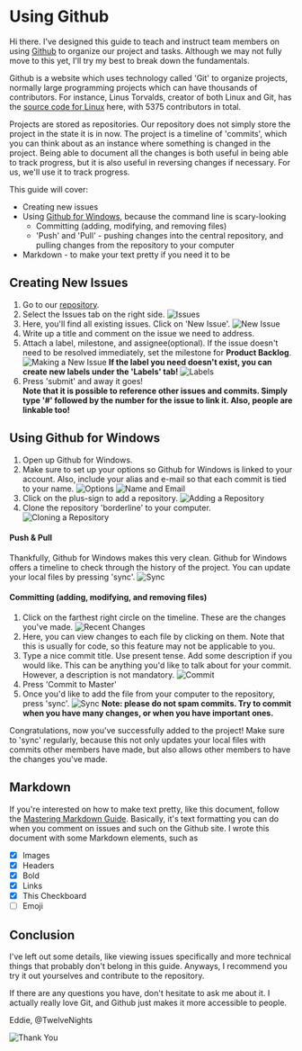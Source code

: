 # Using Github
  Hi there. I've designed this guide to teach and instruct team members on using [Github](https://github.com) to organize our project and tasks. Although we may not fully move to this yet, I'll try my best to break down the fundamentals. 
  
  Github is a website which uses technology called 'Git' to organize projects, normally large programming projects which can have thousands of contributors. For instance, Linus Torvalds, creator of both Linux and Git, has the [source code for Linux](https://github.com/torvalds/linux) here, with 5375 contributors in total.
  
  Projects are stored as repositories. Our repository does not simply store the project in the state it is in now. The project is a timeline of 'commits', which you can think about as an instance where something is changed in the project. Being able to document all the changes is both useful in being able to track progress, but it is also useful in reversing changes if necessary. For us, we'll use it to track progress.
  
This guide will cover:
+ Creating new issues
+ Using [Github for Windows](http://desktop.github.com/), because the command line is scary-looking
  + Committing (adding, modifying, and removing files)
  + 'Push' and 'Pull' - pushing changes into the central repository, and pulling changes from the repository to your computer
+ Markdown - to make your text pretty if you need it to be

## Creating New Issues
1. Go to our [repository](https://github.com/TwelveNights/borderline).
2. Select the Issues tab on the right side.
![Issues](https://github.com/TwelveNights/borderline/blob/master/Using%20Github/1.png?raw=true)
3. Here, you'll find all existing issues. Click on 'New Issue'.
![New Issue](https://github.com/TwelveNights/borderline/blob/master/Using%20Github/2.png?raw=true)
4. Write up a title and comment on the issue we need to address.
5. Attach a label, milestone, and assignee(optional). If the issue doesn't need to be resolved immediately, set the milestone for **Product Backlog**.
![Making a New Issue](https://github.com/TwelveNights/borderline/blob/master/Using%20Github/6.png?raw=true)
**If the label you need doesn't exist, you can create new labels under the 'Labels' tab!**
![Labels](https://github.com/TwelveNights/borderline/blob/master/Using%20Github/4.png?raw=true)
6. Press 'submit' and away it goes!  
**Note that it is possible to reference other issues and commits. Simply type '#' followed by the number for the issue to link it. Also, people are linkable too!**

## Using Github for Windows
1. Open up Github for Windows.
2. Make sure to set up your options so Github for Windows is linked to your account. Also, include your alias and e-mail so that each commit is tied to your name.
![Options](https://github.com/TwelveNights/borderline/blob/master/Using%20Github/9.png?raw=true)
![Name and Email](https://github.com/TwelveNights/borderline/blob/master/Using%20Github/10.png?raw=true)
3. Click on the plus-sign to add a repository.
![Adding a Repository](https://github.com/TwelveNights/borderline/blob/master/Using%20Github/7.png?raw=true)
4. Clone the repository 'borderline' to your computer.
![Cloning a Repository](https://github.com/TwelveNights/borderline/blob/master/Using%20Github/8.png?raw=true)

#### Push & Pull
  Thankfully, Github for Windows makes this very clean. Github for Windows offers a timeline to check through the history of the project. You can update your local files by pressing 'sync'.
![Sync](https://github.com/TwelveNights/borderline/blob/master/Using%20Github/14.png?raw=true)

#### Committing (adding, modifying, and removing files)
1. Click on the farthest right circle on the timeline. These are the changes you've made.
![Recent Changes](https://github.com/TwelveNights/borderline/blob/master/Using%20Github/11.png?raw=true)
2. Here, you can view changes to each file by clicking on them. Note that this is usually for code, so this feature may not be applicable to you.
3. Type a nice commit title. Use present tense. Add some description if you would like. This can be anything you'd like to talk about for your commit. However, a description is not mandatory.
![Commit](https://github.com/TwelveNights/borderline/blob/master/Using%20Github/12.png?raw=true)
4. Press 'Commit to Master'
5. Once you'd like to add the file from your computer to the repository, press 'sync'.
![Sync](https://github.com/TwelveNights/borderline/blob/master/Using%20Github/14.png?raw=true)
**Note: please do not spam commits. Try to commit when you have many changes, or when you have important ones.**

Congratulations, now you've successfully added to the project! Make sure to 'sync' regularly, because this not only updates your local files with commits other members have made, but also allows other members to have the changes you've made.


## Markdown
  If you're interested on how to make text pretty, like this document, follow the [Mastering Markdown Guide](https://guides.github.com/features/mastering-markdown). Basically, it's text formatting you can do when you comment on issues and such on the Github site. I wrote this document with some Markdown elements, such as
- [x] Images
- [x] Headers
- [x] Bold
- [x] Links
- [x] This Checkboard
- [ ] Emoji

## Conclusion
  I've left out some details, like viewing issues specifically and more technical things that probably don't belong in this guide. Anyways, I recommend you try it out yourselves and contribute to the repository.
  
  If there are any questions you have, don't hesitate to ask me about it. I actually really love Git, and Github just makes it more accessible to people.
  
Eddie, @TwelveNights


![Thank You](http://i.imgur.com/SSLjSgB.png)

